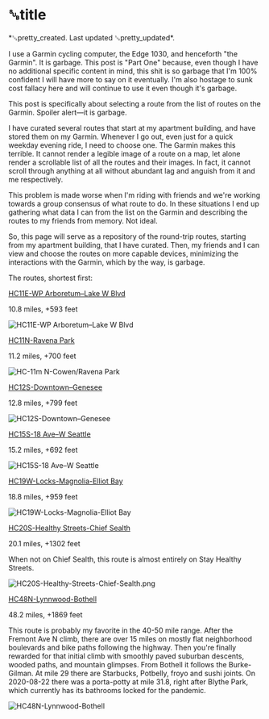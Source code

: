 # ␚title

<div id="created">*␚pretty_created. Last updated ␚pretty_updated*.</div>

I use a Garmin cycling computer, the Edge 1030, and henceforth "the Garmin". It is garbage. This post
is "Part One" because, even
though I have no additional specific content in mind, this shit is so garbage that I'm 100%
confident I will have more to say on it eventually. I'm also hostage to sunk cost fallacy here and
will continue to use it even though it's garbage.

This post is specifically about selecting a route from the list of routes on the Garmin. Spoiler
alert—it is garbage.

I have curated several routes that start at my apartment building, and have stored them on my Garmin. Whenever I go out, even just for a quick weekday evening ride, I
need to choose one. The Garmin makes this terrible. It cannot render a legible image of a route on
a map, let alone render a scrollable list of all the routes and their images. In fact, it cannot
scroll through anything at all without abundant lag and anguish from it and me
respectively.

This problem is made worse when I'm riding with friends and we're working towards a group consensus
of what route to do. In these situations I end up gathering what data I can from the list on the
Garmin and describing the routes to my friends from memory. Not ideal.

So, this page will serve as a repository of the round-trip routes, starting from my apartment
building, that I have curated. Then, my friends and I can view and choose the routes on more capable
devices, minimizing the interactions with the Garmin, which by the way, is garbage.

The routes, shortest first:

<div class="card-container">

<div class="card">

[HC11E-WP Arboretum–Lake W Blvd](https://ridewithgps.com/routes/33116423)

10.8 miles, +593 feet

<img class="route-img" src="/HC11E-WP-Arboretum-Lake-W-Blvd.png" alt="HC11E-WP Arboretum–Lake W Blvd">

</div>

<div class="card">

[HC11N-Ravena Park](https://ridewithgps.com/routes/33142015)

11.2 miles, +700 feet

<img class="route-img" src="/HC-11m-N-Cowen-Ravena-Park.png" alt="HC-11m N-Cowen/Ravena Park">

</div>

<div class="card">

[HC12S-Downtown–Genesee](https://ridewithgps.com/routes/32966554)

12.8 miles, +799 feet

<img class="route-img" src="/HC12S-Downtown-Genesee.png" alt="HC12S-Downtown–Genesee">

</div>

<div class="card">

[HC15S-18 Ave–W Seattle](https://ridewithgps.com/routes/33277866)

15.2 miles, +692 feet

<img class="route-img" src="/HC15S-18-Ave-W-Seattle.png" alt="HC15S-18 Ave–W Seattle">

</div>

<div class="card">

[HC19W-Locks-Magnolia-Elliot Bay](https://ridewithgps.com/routes/34919520)

18.8 miles, +959 feet

<img class="route-img" src="/HC19W-locks-magnolia-elliot-bay.png" alt="HC19W-Locks-Magnolia-Elliot Bay">

</div>

<div class="card">

[HC20S-Healthy Streets-Chief Sealth](https://ridewithgps.com/routes/32496875)

20.1 miles, +1302 feet

When not on Chief Sealth, this route is almost entirely on Stay Healthy Streets.

<img class="route-img" src="/HC20S-Healthy-Streets-Chief-Sealth.png" alt="HC20S-Healthy-Streets-Chief-Sealth.png">

</div>

<div class="card">

[HC48N-Lynnwood-Bothell](https://ridewithgps.com/routes/33862500)

48.2 miles, +1869 feet

This route is probably my favorite in the 40-50 mile range. After the Fremont Ave N climb, there are
over 15 miles on mostly flat neighborhood boulevards and bike paths following the highway.  Then
you're finally rewarded for that initial climb with smoothly paved suburban descents, wooded paths,
and mountain glimpses. From Bothell it follows the Burke-Gilman. At mile 29 there are Starbucks,
Potbelly, froyo and sushi joints. On 2020-08-22 there was a porta-potty at mile 31.8, right after
Blythe Park, which currently has its bathrooms locked for the pandemic.

<img class="route-img" src="/HC48N-Lynnwood-Bothell.png" alt="HC48N-Lynnwood-Bothell">

</div>

</div>
